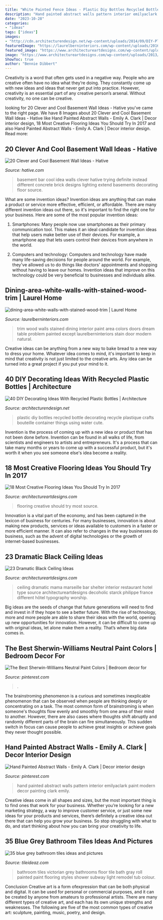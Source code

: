 ```yaml
---
title: "White Painted Fence Ideas - Plastic Diy Bottles Recycled Bottle Decorating Recycle Plastique Crafts Bouteille Container Things Using Water Cute"
description: "Hand painted abstract walls pattern interior emilyaclark paint modern decor painting clark emily"
date: "2023-10-28"
categories:
- "ideas"
tags: ["ideas"]
images:
- "http://cdn.architecturendesign.net/wp-content/uploads/2014/09/DIY-Plastic-Bottles-ideas-17.jpg"
featuredImage: "https://laurelberninteriors.com/wp-content/uploads/2016/11/09-21915-post/dining-area-white-walls-with-stained-wood-trim-370x555.jpg"
featured_image: "https://www.architectureartdesigns.com/wp-content/uploads/2017/02/1-2.jpg"
image: "https://www.architectureartdesigns.com/wp-content/uploads/2013/11/2117.jpg"
ShowToc: true
author: "Bennie Dibbert"
---
```



Creativity is a word that often gets used in a negative way. People who are creative often have no idea what they’re doing. They constantly come up with new ideas and ideas that never get put into practice. However, creativity is an essential part of any creative person’s arsenal. Without creativity, no one can be creative.

	

		
looking for 20 Clever and Cool Basement Wall Ideas - Hative you've came to the right page. We have 8 Images about 20 Clever and Cool Basement Wall Ideas - Hative like Hand Painted Abstract Walls - Emily A. Clark | Decor interior design, 18 Most Creative Flooring Ideas You Should Try In 2017 and also Hand Painted Abstract Walls - Emily A. Clark | Decor interior design. Read more:
		
    
## 20 Clever And Cool Basement Wall Ideas - Hative

<img loading=lazy src="https://hative.com/wp-content/uploads/2014/05/basement-wall-ideas/4-basement-bar-wall-idea.jpg" onerror="this.onerror=null;this.src='https://tse2.mm.bing.net/th?id=OIP.VrK1x4OanKNsJ2TRbGXaCgHaE8&amp;pid=15.1';" alt="20 Clever and Cool Basement Wall Ideas - Hative">

_Source: hative.com_

>basement bar cool idea walls clever hative trying definite instead different concrete brick designs lighting extend basements decorating floor source. 

	

What are some invention ideas?
Invention ideas are anything that can make a product or service more effective, efficient, or affordable. There are many different invention ideas out there, so it's important to find the right one for your business. Here are some of the most popular invention ideas:
1. Smartphones: Many people now use smartphones as their primary communication tool. This makes it an ideal candidate for invention ideas that help users make better use of their devices. For example, a smartphone app that lets users control their devices from anywhere in the world.

2. Computers and technology: Computers and technology have made many life-saving decisions for people around the world. For example, they've allowed us to do things like doctors' appointments and shopping without having to leave our homes. Invention ideas that improve on this technology could be very beneficial to businesses and individuals alike.


    
## Dining-area-white-walls-with-stained-wood-trim | Laurel Home

<img loading=lazy src="https://laurelberninteriors.com/wp-content/uploads/2016/11/09-21915-post/dining-area-white-walls-with-stained-wood-trim-370x555.jpg" onerror="this.onerror=null;this.src='https://tse4.mm.bing.net/th?id=OIP.FJmWRjhrvI2IdAF3jwfOlQAAAA&amp;pid=15.1';" alt="dining-area-white-walls-with-stained-wood-trim | Laurel Home">

_Source: laurelberninteriors.com_

>trim wood walls stained dining interior paint area colors doors dream table problem painted except laurelberninteriors stain door modern natural. 

	

Creative ideas can be anything from a new way to bake bread to a new way to dress your home. Whatever idea comes to mind, it's important to keep in mind that creativity is not just limited to the creative arts. Any idea can be turned into a great project if you put your mind to it.

    
## 40 DIY Decorating Ideas With Recycled Plastic Bottles | Architecture

<img loading=lazy src="http://cdn.architecturendesign.net/wp-content/uploads/2014/09/DIY-Plastic-Bottles-ideas-17.jpg" onerror="this.onerror=null;this.src='https://tse1.mm.bing.net/th?id=OIP.OpBK4yxzFbg9pumxSJJifgHaKg&amp;pid=15.1';" alt="40 DIY Decorating Ideas With Recycled Plastic Bottles | Architecture">

_Source: architecturendesign.net_

>plastic diy bottles recycled bottle decorating recycle plastique crafts bouteille container things using water cute. 

	

Invention is the process of coming up with a new idea or product that has not been done before. Invention can be found in all walks of life, from scientists and engineers to artists and entrepreneurs. It's a process that can take many months or years to come up with a successful product, but it's worth it when you see someone else's idea become a reality.

    
## 18 Most Creative Flooring Ideas You Should Try In 2017

<img loading=lazy src="https://www.architectureartdesigns.com/wp-content/uploads/2017/02/1-2.jpg" onerror="this.onerror=null;this.src='https://tse3.mm.bing.net/th?id=OIP.8HcfOBTyGKd5XtyENNzyXQHaE5&amp;pid=15.1';" alt="18 Most Creative Flooring Ideas You Should Try In 2017">

_Source: architectureartdesigns.com_

>flooring creative should try most source. 

	

Innovation is a vital part of the economy, and has been captured in the lexicon of business for centuries. For many businesses, innovation is about making new products, services or ideas available to customers in a faster or more efficient manner. It can also refer to changes in the way businesses do business, such as the advent of digital technologies or the growth of internet-based businesses.

    
## 23 Dramatic Black Ceiling Ideas

<img loading=lazy src="https://www.architectureartdesigns.com/wp-content/uploads/2013/11/2117.jpg" onerror="this.onerror=null;this.src='https://tse2.mm.bing.net/th?id=OIP.TBcuRHfllwe0n2_KX7UF2gAAAA&amp;pid=15.1';" alt="23 Dramatic Black Ceiling Ideas">

_Source: architectureartdesigns.com_

>ceiling dramatic mama marseille bar shelter interior restaurant hotel type source architectureartdesigns decoholic starck philippe france different hôtel typography worship. 

	

Big ideas are the seeds of change that future generations will need to find and invest in if they hope to see a better future. With the rise of technology, more and more people are able to share their ideas with the world, opening up new opportunities for innovation. However, it can be difficult to come up with original ideas, let alone make them a reality. That’s where big data comes in.

    
## The Best Sherwin-Williams Neutral Paint Colors | Bedroom Decor For

<img loading=lazy src="https://i.pinimg.com/736x/da/53/56/da5356c5250ea8f175df70f551b30883.jpg" onerror="this.onerror=null;this.src='https://tse3.mm.bing.net/th?id=OIP.dVcGEadyOOaxvsdFk5DcHgHaK8&amp;pid=15.1';" alt="The Best Sherwin-Williams Neutral Paint Colors | Bedroom decor for">

_Source: pinterest.com_

>. 

	

The brainstroming phenomenon is a curious and sometimes inexplicable phenomenon that can be observed when people are thinking deeply or concentrating on a task. The most common form of brainstroming is when someone's thoughts flow evenly and smoothly from one area of their mind to another. However, there are also cases where thoughts shift abruptly and randomly different parts of the brain can fire simultaneously. This sudden switch in focus can cause people to achieve great insights or achieve goals they never thought possible.

    
## Hand Painted Abstract Walls - Emily A. Clark | Decor Interior Design

<img loading=lazy src="https://i.pinimg.com/736x/0b/45/1c/0b451ce43f4bca49fe906a91f039897f.jpg" onerror="this.onerror=null;this.src='https://tse4.mm.bing.net/th?id=OIP.jE_cZrwKNuyZPZ5ynkpz5wHaK4&amp;pid=15.1';" alt="Hand Painted Abstract Walls - Emily A. Clark | Decor interior design">

_Source: pinterest.com_

>hand painted abstract walls pattern interior emilyaclark paint modern decor painting clark emily. 

	

Creative ideas come in all shapes and sizes, but the most important thing is to find ones that work for your business. Whether you’re looking for a new marketing strategy, a way to improve customer service, or just some new ideas for your products and services, there’s definitely a creative idea out there that can help you grow your business. So stop struggling with what to do, and start thinking about how you can bring your creativity to life.

    
## 35 Blue Grey Bathroom Tiles Ideas And Pictures

<img loading=lazy src="http://www.tileideaz.com/wp-content/uploads/2015/03/blue_grey_bathroom_tiles_31.jpg" onerror="this.onerror=null;this.src='https://tse3.mm.bing.net/th?id=OIP.RQhPdFN1-EITsM-jayOc2wHaJ3&amp;pid=15.1';" alt="35 blue grey bathroom tiles ideas and pictures">

_Source: tileideaz.com_

>bathroom tiles victorian grey bathrooms floor tile bath gray roll painted paint flooring styles shower subway light remodel tub colour. 

	

Conclusion
Creative art is a form ofexpression that can be both physical and digital. It can be used for personal or commercial purposes, and it can be created by anyone from amateurs to professional artists. There are many different types of creative art, and each has its own unique strengths and weaknesses. The following are five of the most common types of creative art: sculpture, painting, music, poetry, and design.

